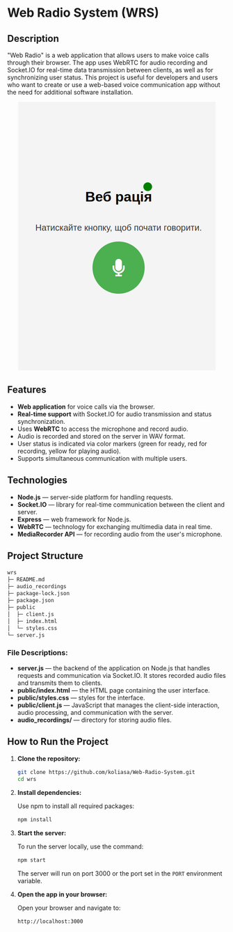 # Web Radio System (WRS)

## Description

"Web Radio" is a web application that allows users to make voice calls through their browser. The app uses WebRTC for audio recording and Socket.IO for real-time data transmission between clients, as well as for synchronizing user status. This project is useful for developers and users who want to create or use a web-based voice communication app without the need for additional software installation.

<p align="center">
  <img src="wrs.png" alt="Web Radio" />
</p>

## Features

- **Web application** for voice calls via the browser.
- **Real-time support** with Socket.IO for audio transmission and status synchronization.
- Uses **WebRTC** to access the microphone and record audio.
- Audio is recorded and stored on the server in WAV format.
- User status is indicated via color markers (green for ready, red for recording, yellow for playing audio).
- Supports simultaneous communication with multiple users.

## Technologies

- **Node.js** — server-side platform for handling requests.
- **Socket.IO** — library for real-time communication between the client and server.
- **Express** — web framework for Node.js.
- **WebRTC** — technology for exchanging multimedia data in real time.
- **MediaRecorder API** — for recording audio from the user's microphone.

## Project Structure

```
wrs
├─ README.md
├─ audio_recordings
├─ package-lock.json
├─ package.json
├─ public
│  ├─ client.js
│  ├─ index.html
│  └─ styles.css
└─ server.js
```

### File Descriptions:

- **server.js** — the backend of the application on Node.js that handles requests and communication via Socket.IO. It stores recorded audio files and transmits them to clients.
- **public/index.html** — the HTML page containing the user interface.
- **public/styles.css** — styles for the interface.
- **public/client.js** — JavaScript that manages the client-side interaction, audio processing, and communication with the server.
- **audio_recordings/** — directory for storing audio files.

## How to Run the Project

1. **Clone the repository:**

   ```bash
   git clone https://github.com/koliasa/Web-Radio-System.git
   cd wrs
   ```

2. **Install dependencies:**

   Use npm to install all required packages:

   ```bash
   npm install
   ```

3. **Start the server:**

   To run the server locally, use the command:

   ```bash
   npm start
   ```

   The server will run on port 3000 or the port set in the `PORT` environment variable.

4. **Open the app in your browser:**

   Open your browser and navigate to:

   ```
   http://localhost:3000
   ```
